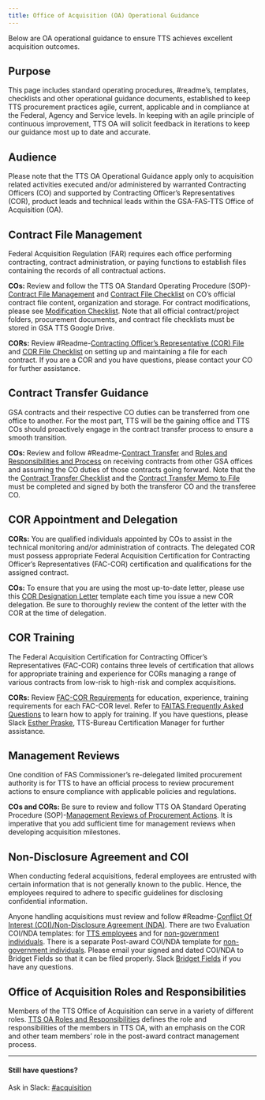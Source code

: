 ```yaml
---
title: Office of Acquisition (OA) Operational Guidance
---
```


Below are OA operational guidance to ensure TTS achieves excellent acquisition outcomes.

## Purpose

This page includes standard operating procedures, #readme’s, templates, checklists and other operational guidance documents, established to keep TTS procurement practices agile, current, applicable and in compliance at the Federal, Agency and Service levels. In keeping with an agile principle of continuous improvement, TTS OA will solicit feedback in iterations to keep our guidance most up to date and accurate.

## Audience

Please note that the TTS OA Operational Guidance apply only to acquisition related activities executed and/or administered by warranted Contracting Officers (CO) and supported by Contracting Officer’s Representatives (COR), product leads and technical leads within the GSA-FAS-TTS Office of Acquisition (OA).


## Contract File Management

Federal Acquisition Regulation (FAR) requires each office performing contracting, contract administration, or paying functions to establish files containing the records of all contractual actions.

**COs:** Review and follow the TTS OA Standard Operating Procedure (SOP)-[Contract File Management](/contract-file-management) and [Contract File Checklist](https://docs.google.com/document/d/1Z6TXPX2FlQLfhkjH6JSgE5JGHDq3NbdJGDovPxU6u4U/edit) on CO’s official contract file content, organization and storage. For contract modifications, please see [Modification Checklist](https://docs.google.com/document/d/1vgGuZhFYkTnb8ch7_ZykliUKvKMIKr5K_9etR6CThJ0/edit). Note that all official contract/project folders, procurement documents, and contract file checklists must be stored in GSA TTS Google Drive.

**CORs:** Review #Readme-[Contracting Officer’s Representative (COR) File](https://docs.google.com/document/d/1uIz18WpTmycY4StdyPe2Y3J8mPk-z-7PzNUdeqYNd04/edit) and [COR File Checklist](https://docs.google.com/document/d/1JR4G4mzynvlJaqmGRWb8_hU-BYGUrqSGvBJdaMbVWVQ/edit) on setting up and maintaining a file for each contract. If you are a COR and you have questions, please contact your CO for further assistance.   

## Contract Transfer Guidance

GSA contracts and their respective CO duties can be transferred from one office to another. For the most part, TTS will be the gaining office and TTS COs should proactively engage in the contract transfer process to ensure a smooth transition.

**COs:** Review and follow #Readme-[Contract Transfer](https://docs.google.com/document/d/1yHKGJ-MuorxreaRo3KHGBvwd8oYfmNDWkn7ZFTDZaNk/edit) and [Roles and Responsibilities and Process](https://docs.google.com/document/d/1xBWgQBg8bcSWM2jFdzCC__vEZ5YAFdBlH2F6E6sdJ6s/edit) on receiving contracts from other GSA offices and assuming the CO duties of those contracts going forward. Note that the the [Contract Transfer Checklist](https://docs.google.com/document/d/10cURAyfb7OQvZ4J3DeiP3jpYX5A6ly8DmYrciLq5qoA/edit) and the [Contract Transfer Memo to File](https://docs.google.com/document/d/1e4dsPJiJjlGYAMw6wWV8bcULjw65Y_AX9dIsEQbcnnA/edit) must be completed and signed by both the transferor CO and the transferee CO.

## COR Appointment and Delegation

**CORs:** You are qualified individuals appointed by COs to assist in the technical monitoring and/or administration of contracts. The delegated COR must possess appropriate Federal Acquisition Certification for Contracting Officer’s Representatives (FAC-COR) certification and qualifications for the assigned contract.

**COs:** To ensure that you are using the most up-to-date letter, please use this [COR Designation Letter](https://docs.google.com/document/d/1g6Mba50K_ZtAfjxSq9nfyremefV2kAOOspR78MjYt6E/edit) template each time you issue a new COR delegation. Be sure to thoroughly review the content of the letter with the COR at the time of delegation.

## COR Training

The Federal Acquisition Certification for Contracting Officer’s Representatives (FAC-COR) contains three levels of certification that allows for appropriate training and experience for CORs managing a range of various contracts from low-risk to high-risk and complex acquisitions.

**CORs:** Review [FAC-COR Requirements](https://docs.google.com/document/d/1HzbEv6yQn6pWYl1MDImeLW6ShedcRsekSCBe54Nsnc8/edit#) for education, experience, training requirements for each FAC-COR level. Refer to [FAITAS Frequently Asked Questions](https://drive.google.com/file/d/185q29ESV_h8zj4U2UscdH0rVxoSGnpSJ/view?usp=sharing) to learn how to apply for training. If you have questions, please Slack [Esther Praske](https://gsa-tts.slack.com/messages/@esther.kim.praske), TTS-Bureau Certification Manager for further assistance.  

## Management Reviews

One condition of FAS Commissioner’s re-delegated limited procurement authority is for TTS to have an official process to review procurement actions to ensure compliance with applicable policies and regulations.

**COs and CORs:** Be sure to review and follow TTS OA Standard Operating Procedure (SOP)-[Management Reviews of Procurement Actions](/management-reviews-of-procurement-actions). It is imperative that you add sufficient time for management reviews when developing acquisition milestones.

## Non-Disclosure Agreement and COI
When conducting federal acquisitions, federal employees are entrusted with certain information that is not generally known to the public. Hence, the employees required to adhere to specific guidelines for disclosing confidential information.

Anyone handling acquisitions must review and follow #Readme-[Conflict Of Interest (COI)/Non-Disclosure Agreement (NDA)](https://docs.google.com/document/d/1-mmniFyCeMdxOcRIncRKAMRxx3-AQPL06BjbhiMHteQ/edit). There are two Evaluation COI/NDA templates: for [TTS employees](https://docs.google.com/document/d/1GyEj9itF4Yk0N3BGylblu7hPRi_30dat3nx4eA4d_XM/edit) and for [non-government individuals](https://docs.google.com/document/d/1G6tPYYlWp9f_7TP58aiuPCeZh7ppI1LaRgemCOl2Ui8/edit). There is a separate Post-award COI/NDA template for [non-government individuals](https://docs.google.com/document/d/1iF9hjtbLFVHiF2tLcMEytIt6EMeB6qd5oVjjbpXpzRQ/edit). Please email your signed and dated COI/NDA to Bridget Fields so that it can be filed properly.  Slack [Bridget Fields](https://gsa-tts.slack.com/messages/fieldsey) if you have any questions.

## Office of Acquisition Roles and Responsibilities

Members of the TTS Office of Acquisition can serve in a variety of different roles. [TTS OA Roles and Responsibilities](/tts-office-of-acquisition-team-roles-and-responsibilities) defines the role and responsibilities of the members in TTS OA, with an emphasis on the COR and other team members’ role in the post-award contract management process.

---

#### Still have questions?

Ask in Slack: [#acquisition](https://gsa-tts.slack.com/messages/acquisition)
